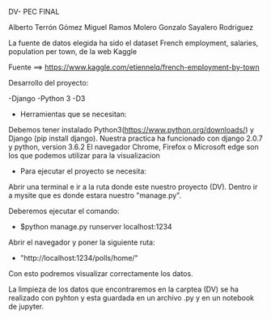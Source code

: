
DV- PEC FINAL


Alberto Terrón Gómez
Miguel Ramos Molero
Gonzalo Sayalero Rodriguez


La fuente de datos elegida ha sido el dataset French employment, salaries, population per town, de la web Kaggle

Fuente ==> https://www.kaggle.com/etiennelq/french-employment-by-town

Desarrollo del proyecto:

-Django
-Python 3
-D3

- Herramientas que se necesitan:

Debemos tener instalado Python3(https://www.python.org/downloads/)  y Django (pip install django).
Nuestra practica ha funcionado con django 2.0.7 y python, version 3.6.2
El navegador Chrome, Firefox o Microsoft edge son los que podemos utilizar para la visualizacion 

- Para ejecutar el proyecto se necesita: 

Abrir una terminal e ir a la ruta donde este nuestro proyecto (DV).
Dentro ir a mysite que es donde estara nuestro "manage.py".

Deberemos ejecutar el comando:
- $python manage.py runserver localhost:1234

Abrir el navegador y poner la siguiente ruta: 
- "http://localhost:1234/polls/home/"

Con esto podremos visualizar correctamente los datos.


La limpieza de los datos que encontraremos en la carptea (DV) se ha realizado con pyhton
y esta guardada en un archivo .py y en un notebook de jupyter.
